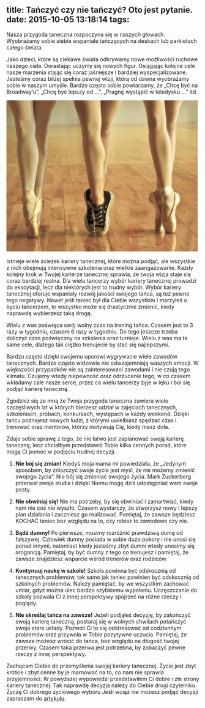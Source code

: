 title: Tańczyć czy nie tańczyć? Oto jest pytanie.
date: 2015-10-05 13:18:14
tags:
---

Nasza przygoda taneczna rozpoczyna się w naszych głowach. Wyobrażamy sobie siebie wspaniale tańczących na deskach lub parkietach całego świata.
 
Jako dzieci, które są ciekawe świata odkrywamy nowe możliwości ruchowe naszego ciała. Dorastając uczymy się nowych figur. Osiągając kolejne cele nasze marzenia stając się coraz jaśniejsze i bardziej wyspecjalizowane. Jesteśmy coraz bliżej spełnia pewnej wizji, którą od dawna wyobrażamy sobie w naszym umyśle. Bardzo często sobie powtarzamy, że „Chcę być na Broadway’u”, „Chcę być lepszy od …”, „Pragnę wystąpić w teledysku …” itd. 

![mem](/blog/images/tanczyc-czy-nie.jpg)
<!-- more -->

Istnieje wiele ścieżek kariery tanecznej, które można podjąć, ale wszystkie z nich obejmują intensywne szkolenia oraz wielkie zaangażowanie. Każdy kolejny krok w Twojej karierze tanecznej sprawia, że twoja wizja staje się coraz bardziej realna. Dla wielu tancerzy wybór kariery tanecznej prowadzi do ekscytacji, lecz dla niektórych jest to trudny wybór. 
Wybór kariery tanecznej oferuje wspaniały rozwój jakości swojego tańca, są też pewne tego negatywy. Nawet jeśli taniec był dla Ciebie wszystkim i marzyłeś o byciu tancerzem, to wszystko może się drastycznie zmienić, kiedy naprawdę wybierzesz taką drogę. 

Wielu z was poświęca swój wolny czas na trening tańca. Czasem jest to 3 razy w tygodniu, czasem 6 razy w tygodniu. Do tego jeszcze trzeba doliczyć czas poświęcony na szkolenia oraz turnieje. Wielu z was ma te same cele, dlatego tak ciężko trenujecie by stać się najlepszymi. 

Bardzo często dzięki swojemu uporowi wygrywacie wiele zawodów tanecznych. Bardzo często   widzowie nie odwzajemniają waszych emocji. W większości przypadków nie są zainteresowani zawodami i nie czują tego klimatu. Czujemy wtedy niepewność oraz odrzucenie tego, w co czasem wkładamy całe nasze serce, przez co wielu tancerzy żyje w lęku i boi się podjąć karierę taneczną. 
 
Zgodzisz się ze mną że Twoja przygoda taneczna zawiera wiele szczęśliwych lat w których bierzesz udział w zajęciach tanecznych, szkoleniach, próbach, konkursach, występach w każdy weekend. Dzięki tańcu poznajesz nowych ludzi, z którymi uwielbiasz spędzać czas i trenować oraz mentorów, którzy motywują Cię, kiedy masz doła. 

Zdaje sobie sprawę z tego, że nie łatwo jest zaplanować swoją karierę taneczną, lecz chciałbym przedstawić Tobie kilka cennych porad, które mogą Ci pomóc w podjęciu trudnej decyzji. 

1.	**Nie bój się zmian!**
Kiedyś moja mama mi powiedziała, że „Jedynym sposobem, by zniszczyć swoje życie jest myśl, że nie możemy zmienić swojego życia”. Nie bój się zmieniać swojego życia. Mark Zuckerberg przerwał swoje studia i dzięki Niemu mogę dziś udostępniać wam swoje posty.

2.	**Nie obwiniaj się!**
Nie ma potrzeby, by się obwiniać i zamartwiać, kiedy nam nie coś nie wyszło. Czasem wystarczy, że stworzysz nowy i lepszy plan działania i zaczniesz go realizować. Pamiętaj, że zawsze będziesz KOCHAĆ taniec bez względu na to, czy robisz to zawodowo czy nie. 

3.	**Bądź dumny!**
Po pierwsze, musimy rozróżnić prawdziwą dumę od fałszywej. Człowiek dumny posiada w sobie dużo pokory i nie unosi się ponad innymi, natomiast kiedy jesteśmy zbyt dumni wtedy unosimy się arogancją. Pamiętaj, by być dumny z tego co trenujesz i pamiętaj, że zawsze znajdziesz wsparcie wśród trenerów oraz rodziców. 
4.	**Kontynuuj naukę w szkole!**
Szkoła powinna być odskocznią od tanecznych problemów, tak samo jak taniec powinien być odskocznią od szkolnych problemów. Należy pamiętać, by we wszystkim zachować umiar, gdyż można ulec bardzo szybkiemu wypaleniu. Uczęszczanie do szkoły pozwala Ci z innej perspektywy spojrzeć na różne rzeczy i poglądy. 

5.	**Nie skreślaj tańca na zawsze!**
Jeżeli podjąłeś decyzję, by zakończyć swoją karierę taneczną, postaraj się w wolnych chwilach potańczyć swoje stare układy. Pozwoli Ci to się odstresować od codziennym problemów oraz przywoła w Tobie pozytywne uczucia. Pamiętaj, że zawsze możesz wrócić do tańca, bez względu na długość twojej przerwy. Czasem taka przerwa jest potrzebna, by zobaczyć pewne rzeczy z innej perspektywy. 

Zachęcam Ciebie do przemyślenia swojej kariery tanecznej. Życie jest zbyt krótkie i zbyt cenne by je marnować na to, co nam nie sprawia przyjemności. W powyższej wypowiedzi przedstawiłem Ci dobre i złe strony kariery tanecznej. Tak naprawdę decyzja należy do Ciebie drogi czytelniku. Życzę Ci dobrego życiowego wyboru Jeśli wciąż nie możesz podjąć decyzji zapraszam do [artykułu](http://kochamtaniec.pl/blog/2015/09/13/siedem-powodow-dla-ktorych-warto-byc-tancerzem-1/).